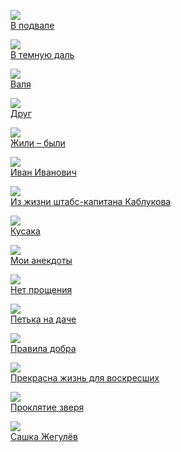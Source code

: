 ![](/books/prose_rus_classic/Леонид%20Николаевич%20Андреев/В%20подвале.jpg)  
[В подвале](/books/prose_rus_classic/Леонид%20Николаевич%20Андреев/В%20подвале)

![](/books/prose_rus_classic/Леонид%20Николаевич%20Андреев/В%20темную%20даль.jpg)  
[В темную даль](/books/prose_rus_classic/Леонид%20Николаевич%20Андреев/В%20темную%20даль)

![](/books/prose_rus_classic/Леонид%20Николаевич%20Андреев/Валя.jpg)  
[Валя](/books/prose_rus_classic/Леонид%20Николаевич%20Андреев/Валя)

![](/books/prose_rus_classic/Леонид%20Николаевич%20Андреев/Друг.jpg)  
[Друг](/books/prose_rus_classic/Леонид%20Николаевич%20Андреев/Друг)

![](/books/prose_rus_classic/Леонид%20Николаевич%20Андреев/Жили%20–%20были.jpg)  
[Жили – были](/books/prose_rus_classic/Леонид%20Николаевич%20Андреев/Жили%20–%20были)

![](/books/prose_rus_classic/Леонид%20Николаевич%20Андреев/Иван%20Иванович.jpg)  
[Иван Иванович](/books/prose_rus_classic/Леонид%20Николаевич%20Андреев/Иван%20Иванович)

![](/books/prose_rus_classic/Леонид%20Николаевич%20Андреев/Из%20жизни%20штабс-капитана%20Каблукова.jpg)  
[Из жизни штабс-капитана Каблукова](/books/prose_rus_classic/Леонид%20Николаевич%20Андреев/Из%20жизни%20штабс-капитана%20Каблукова)

![](/books/prose_rus_classic/Леонид%20Николаевич%20Андреев/Кусака.jpg)  
[Кусака](/books/prose_rus_classic/Леонид%20Николаевич%20Андреев/Кусака)

![](/books/prose_rus_classic/Леонид%20Николаевич%20Андреев/Мои%20анекдоты.jpg)  
[Мои анекдоты](/books/prose_rus_classic/Леонид%20Николаевич%20Андреев/Мои%20анекдоты)

![](/books/prose_rus_classic/Леонид%20Николаевич%20Андреев/Нет%20прощения.jpg)  
[Нет прощения](/books/prose_rus_classic/Леонид%20Николаевич%20Андреев/Нет%20прощения)

![](/books/prose_rus_classic/Леонид%20Николаевич%20Андреев/Петька%20на%20даче.jpg)  
[Петька на даче](/books/prose_rus_classic/Леонид%20Николаевич%20Андреев/Петька%20на%20даче)

![](/books/prose_rus_classic/Леонид%20Николаевич%20Андреев/Правила%20добра.jpg)  
[Правила добра](/books/prose_rus_classic/Леонид%20Николаевич%20Андреев/Правила%20добра)

![](/books/prose_rus_classic/Леонид%20Николаевич%20Андреев/Прекрасна%20жизнь%20для%20воскресших.jpg)  
[Прекрасна жизнь для воскресших](/books/prose_rus_classic/Леонид%20Николаевич%20Андреев/Прекрасна%20жизнь%20для%20воскресших)

![](/books/prose_rus_classic/Леонид%20Николаевич%20Андреев/Проклятие%20зверя.jpg)  
[Проклятие зверя](/books/prose_rus_classic/Леонид%20Николаевич%20Андреев/Проклятие%20зверя)

![](/books/prose_rus_classic/Леонид%20Николаевич%20Андреев/Сашка%20Жегулёв.jpg)  
[Сашка Жегулёв](/books/prose_rus_classic/Леонид%20Николаевич%20Андреев/Сашка%20Жегулёв)
